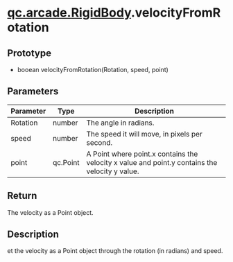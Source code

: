# [qc.arcade.RigidBody](../RigidBody.md).velocityFromRotation

## Prototype
* booean velocityFromRotation(Rotation, speed, point)

## Parameters
| Parameter | Type | Description |
| ------------- | ------------- | -------------|
| Rotation | number | The angle in radians. |
| speed | number | The speed it will move, in pixels per second. |
| point | qc.Point | A Point where point.x contains the velocity x value and point.y contains the velocity y value. |

## Return
The velocity as a Point object.

## Description
et the velocity as a Point object through the rotation (in radians) and speed. 

